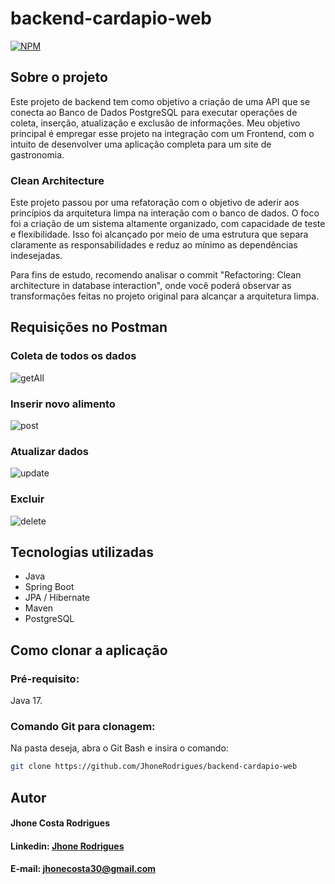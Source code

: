# backend-cardapio-web
[![NPM](https://img.shields.io/npm/l/react)](https://github.com/JhoneRodrigues/chess-system-java/blob/main/LICENSE) 
## Sobre o projeto

Este projeto de backend tem como objetivo a criação de uma API que se conecta ao Banco de Dados PostgreSQL para executar operações de coleta, inserção, atualização e exclusão de informações. Meu objetivo principal é empregar esse projeto na integração com um Frontend, com o intuito de desenvolver uma aplicação completa para um site de gastronomia.

### Clean Architecture
Este projeto passou por uma refatoração com o objetivo de aderir aos princípios da arquitetura limpa na interação com o banco de dados. O foco foi a criação de um sistema altamente organizado, com capacidade de teste e flexibilidade. Isso foi alcançado por meio de uma estrutura que separa claramente as responsabilidades e reduz ao mínimo as dependências indesejadas.

Para fins de estudo, recomendo analisar o commit "Refactoring: Clean architecture in database interaction", onde você poderá observar as transformações feitas no projeto original para alcançar a arquitetura limpa.

## Requisições no Postman
### Coleta de todos os dados
![getAll](https://github.com/JhoneRodrigues/backend-cardapio-web/assets/110574688/cc8d6241-8842-4b1c-b9f2-d3fbe6f4c560)

### Inserir novo alimento
![post](https://github.com/JhoneRodrigues/backend-cardapio-web/assets/110574688/85ce6a5a-d9dd-4c13-8d29-1aa63fac79d0)

### Atualizar dados
![update](https://github.com/JhoneRodrigues/backend-cardapio-web/assets/110574688/6661dc9f-b99a-43f2-a028-36bc22cf7d1f)

### Excluir
![delete](https://github.com/JhoneRodrigues/backend-cardapio-web/assets/110574688/a7348ed3-5af3-4ba7-a1ed-9f102b30ee36)

## Tecnologias utilizadas
<ul>
  <li>Java</li>
  <li>Spring Boot</li>
  <li>JPA / Hibernate</li>
  <li>Maven</li>
  <li>PostgreSQL</li>
</ul>

## Como clonar a aplicação
### Pré-requisito:
Java 17.

### Comando Git para clonagem:

Na pasta deseja, abra o Git Bash e insira o comando:

```bash
git clone https://github.com/JhoneRodrigues/backend-cardapio-web
```

## Autor
<h4>Jhone Costa Rodrigues</h4>
<div> 
  <h4>Linkedin: <a href="https://www.linkedin.com/in/jhone-rodrigues-79a080234/" target="_blank">Jhone Rodrigues</a></h4>
  <h4>E-mail: <a href = "mailto:jhonecosta30@gmail.com">jhonecosta30@gmail.com</a></h4>
</div>
